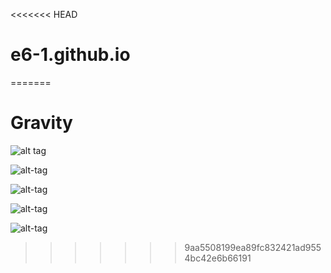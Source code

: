 <<<<<<< HEAD
# e6-1.github.io
=======
# Gravity
![alt tag](https://farm2.staticflickr.com/1593/25549169123_cfb392bfe9.jpg)

![alt-tag](https://farm2.staticflickr.com/1592/26151881165_3f351e5fd1.jpg)

![alt-tag](https://farm2.staticflickr.com/1674/25549273413_3872aa3b1e_o.png)



![alt-tag](https://farm2.staticflickr.com/1590/26563924866_ec40fd1ccd_o.png)

![alt-tag](https://farm2.staticflickr.com/1565/25879042020_03acf3c968_o.png)

>>>>>>> 9aa5508199ea89fc832421ad9554bc42e6b66191
